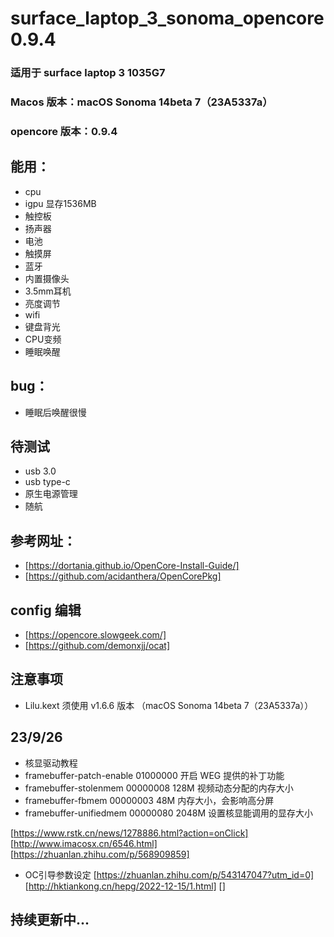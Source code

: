 # surface_laptop_3_sonoma_opencore0.9.4

### 适用于 surface laptop 3 1035G7

### Macos 版本：macOS Sonoma 14beta 7（23A5337a）
### opencore 版本：0.9.4

## 能用：
- cpu
- igpu 显存1536MB
- 触控板
- 扬声器
- 电池
- 触摸屏
- 蓝牙
- 内置摄像头
- 3.5mm耳机
- 亮度调节
- wifi
- 键盘背光
- CPU变频
- 睡眠唤醒

## bug：
- 睡眠后唤醒很慢

## 待测试
- usb 3.0 
- usb type-c
- 原生电源管理
- 随航




## 参考网址：
- [https://dortania.github.io/OpenCore-Install-Guide/]
- [https://github.com/acidanthera/OpenCorePkg]
## config 编辑
- [https://opencore.slowgeek.com/]
- [https://github.com/demonxjj/ocat]

## 注意事项
- Lilu.kext 须使用 v1.6.6 版本 （macOS Sonoma 14beta 7（23A5337a））

## 23/9/26
- 核显驱动教程
- framebuffer-patch-enable 01000000 开启 WEG 提供的补丁功能
- framebuffer-stolenmem 00000008 128M 视频动态分配的内存大小
- framebuffer-fbmem  00000003 48M 内存大小，会影响高分屏
- framebuffer-unifiedmem  00000080 2048M 设置核显能调用的显存大小


[https://www.rstk.cn/news/1278886.html?action=onClick]
[http://www.imacosx.cn/6546.html]
[https://zhuanlan.zhihu.com/p/568909859]
- OC引导参数设定
[https://zhuanlan.zhihu.com/p/543147047?utm_id=0]
[http://hktiankong.cn/hepg/2022-12-15/1.html]
[]


## 持续更新中...
